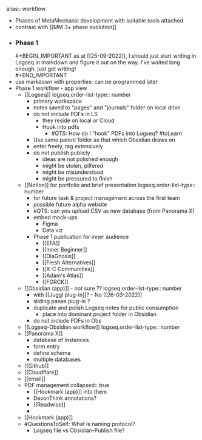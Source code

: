 alias:: workflow

- Phases of MetaMechanic development with suitable tools attached
- contrast with [[MM 3+ phase evolution]]
- ### Phase 1
  #+BEGIN_IMPORTANT
  as at [[25-09-2022]], I should just start writing in Logseq in markdown and figure it out on the way. I've waited long enough.
  just get writing!  
  #+END_IMPORTANT
- use markdown with properties: can be programmed later
- Phase 1 workflow - app view
	- [[Logseq]]
	  logseq.order-list-type:: number
		- primary workspace
		- notes saved to "pages" and "journals" folder  on local drive
		- do not include PDFs in LS
			- they reside on local or Cloud
			- Hook into pdfs
				- #QTS: How do I "hook" PDFs into Logseq? #toLearn
		- Use same parent folder as that which Obsidian draws on
		- enter freely, tag extensively
		- do not publish publicly
			- ideas are not polished enough
			- might be stolen, pilfered
			- might be misunderstood
			- might be pressured to finish
	- [[Notion]] for portfolio and brief presentation
	  logseq.order-list-type:: number
		- for future task & project management across the first team
		- possible future alpha website
		- #QTS: can you upload CSV as new database (from Panorama X)
		- embed mock-ups
			- Figma
			- Data viz
		- Phase 1 publication for inner audience
			- [[EFA]]
			- [[Inner Beginner]]
			- [[DiaGnosis]]
			- [[Fresh Alternatives]]
			- [[X-C Communities]]
			- [[Adam's Atlas]]
			- [[FORCK]]
	- [[Obsidian (app)]] - not sure ??
	  logseq.order-list-type:: number
		- with [[Juggl plug-in]]? - No [[26-03-2022]]
		- sliding panes plug-in ?
		- duplicate and polish Logseq notes for public consumption
			- place into dominant project folder in Obsidian
		- do not include PDFs in Obs
	- [[Logseq-Obsidian workflow]]
	  logseq.order-list-type:: number
	- [[Panorama X]]
		- database of instances
		- form entry
		- define schema
		- multiple databases
	- [[Github]]
	- [[Cloudflare]]
	- [[email]]
	- PDF management
	  collapsed:: true
		- [[Hookmark (app)]] into them
		- DevonThink annotations?
		- [[Readwise]]
		-
	- [[Hookmark (app)]]
	- #QuestionsToSelf: What is naming protocol?
		- Logseq file vs Obsidian-Publish file?